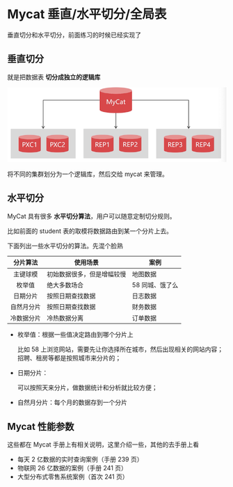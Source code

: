 # Mycat 垂直/水平切分/全局表

垂直切分和水平切分，前面练习的时候已经实现了

## 垂直切分

就是把数据表 **切分成独立的逻辑库**

![image-20200620221957256](./assets/image-20200620221957256.png)

将不同的集群划分为一个逻辑库，然后交给 mycat 来管理。

## 水平切分

MyCat 具有很多 **水平切分算法**，用户可以随意定制切分规则。

比如前面的 student 表的取模将数据路由到某一个分片上去。

下面列出一些水平切分的算法。先混个脸熟

|  分片算法  | 使用场景                   | 案例            |
| :--------: | -------------------------- | --------------- |
|  主键球模  | 初始数据很多，但是增幅较慢 | 地图数据        |
|   枚举值   | 绝大多数场合               | 58 同城、饿了么 |
|  日期分片  | 按照日期查找数据           | 日志数据        |
| 自然月分片 | 按照日期查找数据           | 财务数据        |
| 冷数据分片 | 冷热数据分离               | 订单数据        |

- 枚举值：根据一些值决定路由到哪个分片上

  比如 58 上浏览网站，需要先让你选择所在城市，然后出现相关的网站内容；招聘、租房等都是按照城市来分片的；

- 日期分片：

  可以按照天来分片，做数据统计和分析就比较方便；

- 自然月分片：每个月的数据存到一个分片

## Mycat 性能参数

这些都在 Mycat 手册上有相关说明，这里介绍一些，其他的去手册上看

- 每天 2 亿数据的实时查询案例（手册 239 页）
- 物联网 26 亿数据的案例（手册 241 页）
- 大型分布式零售系统案例（首次 241 页）

